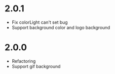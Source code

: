 # 2.0.1
- Fix colorLight can't set bug
- Support background color and logo background


# 2.0.0
- Refactoring
- Support gif background